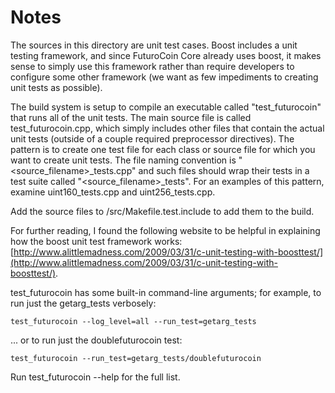 # Notes
The sources in this directory are unit test cases.  Boost includes a
unit testing framework, and since FuturoCoin Core already uses boost, it makes
sense to simply use this framework rather than require developers to
configure some other framework (we want as few impediments to creating
unit tests as possible).

The build system is setup to compile an executable called "test_futurocoin"
that runs all of the unit tests.  The main source file is called
test_futurocoin.cpp, which simply includes other files that contain the
actual unit tests (outside of a couple required preprocessor
directives).  The pattern is to create one test file for each class or
source file for which you want to create unit tests.  The file naming
convention is "<source_filename>_tests.cpp" and such files should wrap
their tests in a test suite called "<source_filename>_tests".  For an
examples of this pattern, examine uint160_tests.cpp and
uint256_tests.cpp.

Add the source files to /src/Makefile.test.include to add them to the build.

For further reading, I found the following website to be helpful in
explaining how the boost unit test framework works:
[http://www.alittlemadness.com/2009/03/31/c-unit-testing-with-boosttest/](http://www.alittlemadness.com/2009/03/31/c-unit-testing-with-boosttest/).

test_futurocoin has some built-in command-line arguments; for
example, to run just the getarg_tests verbosely:

    test_futurocoin --log_level=all --run_test=getarg_tests

... or to run just the doublefuturocoin test:

    test_futurocoin --run_test=getarg_tests/doublefuturocoin

Run  test_futurocoin --help   for the full list.

